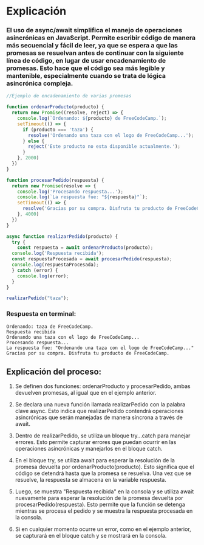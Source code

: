 # Explicación

### El uso de async/await simplifica el manejo de operaciones asincrónicas en JavaScript. Permite escribir código de manera más secuencial y fácil de leer, ya que se espera a que las promesas se resuelvan antes de continuar con la siguiente línea de código, en lugar de usar encadenamiento de promesas. Esto hace que el código sea más legible y mantenible, especialmente cuando se trata de lógica asincrónica compleja.

```JavaScript
//Ejemplo de encadenamiento de varias promesas

function ordenarProducto(producto) {
  return new Promise((resolve, reject) => {
    console.log(`Ordenando: ${producto} de FreeCodeCamp.`);
    setTimeout(() => {
      if (producto === 'taza') {
        resolve('Ordenando una taza con el logo de FreeCodeCamp...');
      } else {
        reject('Este producto no esta disponible actualmente.');
      }
    }, 2000)
  })
}

function procesarPedido(respuesta) {
  return new Promise(resolve => {
    console.log('Procesando respuesta...');
    console.log(`La respuesta fue: "${respuesta}"`);
    setTimeout(() => {
      resolve('Gracias por su compra. Disfruta tu producto de FreeCodeCamp.');
    }, 4000)
  })
}

async function realizarPedido(producto) {
  try {
    const respuesta = await ordenarProducto(producto);
  console.log('Respuesta recibida');
  const respuestaProcesada = await procesarPedido(respuesta);
  console.log(respuestaProcesada);
  } catch (error) {
    console.log(error);
  }
}

realizarPedido("taza");
  ```
### Respuesta en terminal:
```terminal
Ordenando: taza de FreeCodeCamp.
Respuesta recibida
Ordenando una taza con el logo de FreeCodeCamp...
Procesando respuesta...
La respuesta fue: "Ordenando una taza con el logo de FreeCodeCamp..."
Gracias por su compra. Disfruta tu producto de FreeCodeCamp.
  ```

## Explicación del proceso:
1. Se definen dos funciones: ordenarProducto y procesarPedido, ambas devuelven promesas, al igual que en el ejemplo anterior.

2. Se declara una nueva función llamada realizarPedido con la palabra clave async. Esto indica que realizarPedido contendrá operaciones asincrónicas que serán manejadas de manera síncrona a través de await.

3. Dentro de realizarPedido, se utiliza un bloque try...catch para manejar errores. Esto permite capturar errores que puedan ocurrir en las operaciones asincrónicas y manejarlos en el bloque catch.

4. En el bloque try, se utiliza await para esperar la resolución de la promesa devuelta por ordenarProducto(producto). Esto significa que el código se detendrá hasta que la promesa se resuelva. Una vez que se resuelve, la respuesta se almacena en la variable respuesta.

5. Luego, se muestra "Respuesta recibida" en la consola y se utiliza await nuevamente para esperar la resolución de la promesa devuelta por procesarPedido(respuesta). Esto permite que la función se detenga mientras se procesa el pedido y se muestra la respuesta procesada en la consola.

6. Si en cualquier momento ocurre un error, como en el ejemplo anterior, se capturará en el bloque catch y se mostrará en la consola.